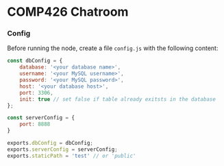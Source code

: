 # COMP426 Chatroom

### Config

Before running the node, create a file `config.js` with the following content:

```js
const dbConfig = {
    database: '<your database name>',
    username: '<your MySQL username>',
    password: '<your MySQL password>',
    host: '<your database host>',
    port: 3306,
    init: true // set false if table already exitsts in the database
};

const serverConfig = {
    port: 8888
}

exports.dbConfig = dbConfig;
exports.serverConfig = serverConfig;
exports.staticPath = 'test' // or 'public'
```

